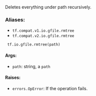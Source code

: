 
Deletes everything under path recursively.
### Aliases:
- `tf.compat.v1.io.gfile.rmtree`
- `tf.compat.v2.io.gfile.rmtree`

```
 tf.io.gfile.rmtree(path)
```
#### Args:
- `path`: string, a `path`
#### Raises:
- `errors.OpError`: If the operation fails.

